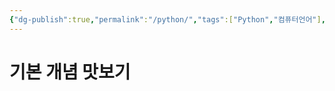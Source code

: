 ```yaml
---
{"dg-publish":true,"permalink":"/python/","tags":["Python","컴퓨터언어"],"created":"2024-02-06T20:27:56.309+09:00","updated":"2024-02-08T15:45:50.520+09:00"}
---
```



# 기본 개념 맛보기